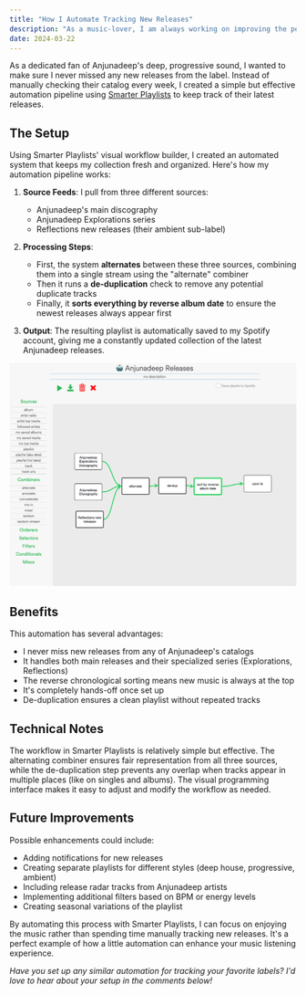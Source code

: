 ```yaml
---
title: "How I Automate Tracking New Releases"
description: "As a music-lover, I am always working on improving the perfect setup that combines ease of access with the purest sound quality."
date: 2024-03-22
---
```


As a dedicated fan of Anjunadeep's deep, progressive sound, I wanted to make sure I never missed any new releases from the label. Instead of manually checking their catalog every week, I created a simple but effective automation pipeline using [Smarter Playlists](http://smarterplaylists.playlistmachinery.com/go.html) to keep track of their latest releases.

## The Setup

Using Smarter Playlists' visual workflow builder, I created an automated system that keeps my collection fresh and organized. Here's how my automation pipeline works:

1. **Source Feeds**: I pull from three different sources:
   - Anjunadeep's main discography
   - Anjunadeep Explorations series
   - Reflections new releases (their ambient sub-label)

2. **Processing Steps**:
   - First, the system **alternates** between these three sources, combining them into a single stream using the "alternate" combiner
   - Then it runs a **de-duplication** check to remove any potential duplicate tracks
   - Finally, it **sorts everything by reverse album date** to ensure the newest releases always appear first

3. **Output**: The resulting playlist is automatically saved to my Spotify account, giving me a constantly updated collection of the latest Anjunadeep releases.

![Smarter Playlists Screenshot](smarterplaylists-screenshot.png)

## Benefits

This automation has several advantages:
- I never miss new releases from any of Anjunadeep's catalogs
- It handles both main releases and their specialized series (Explorations, Reflections)
- The reverse chronological sorting means new music is always at the top
- It's completely hands-off once set up
- De-duplication ensures a clean playlist without repeated tracks

## Technical Notes

The workflow in Smarter Playlists is relatively simple but effective. The alternating combiner ensures fair representation from all three sources, while the de-duplication step prevents any overlap when tracks appear in multiple places (like on singles and albums). The visual programming interface makes it easy to adjust and modify the workflow as needed.

## Future Improvements

Possible enhancements could include:
- Adding notifications for new releases
- Creating separate playlists for different styles (deep house, progressive, ambient)
- Including release radar tracks from Anjunadeep artists
- Implementing additional filters based on BPM or energy levels
- Creating seasonal variations of the playlist

By automating this process with Smarter Playlists, I can focus on enjoying the music rather than spending time manually tracking new releases. It's a perfect example of how a little automation can enhance your music listening experience.

*Have you set up any similar automation for tracking your favorite labels? I'd love to hear about your setup in the comments below!*